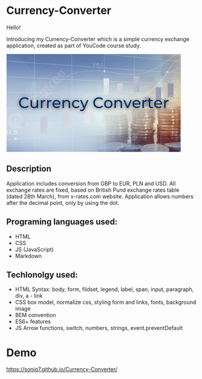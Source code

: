 # Currency-Converter

Hello!

Introducing my Currency-Converter which is a simple currency exchange application, created as part of YouCode course study.

![Currency-Converter](https://raw.githubusercontent.com/Soniq7/Currency-Converter/main/images/share.png)
## Description

Application includes conversion from GBP to EUR, PLN and USD. 
All exchange rates are fixed, based on British Pund exchange rates table (dated 28th March), from x-rates.com website.
Application allows numbers after the decimal point, only by using the dot.

## Programing languages used:

- HTML
- CSS
- JS (JavaScript)
- Markdown

## Techlonolgy used:

 - HTML Syntax: body, form, fildset, legend, label, span, input, paragraph, div, a - link
 - CSS box model, normalize css, styling form and links, fonts, background image 
 - BEM convention
 - ES6+ features
 - JS Arrow functions, switch, numbers, strings, event.preventDefault 



# Demo

https://soniq7.github.io/Currency-Converter/



